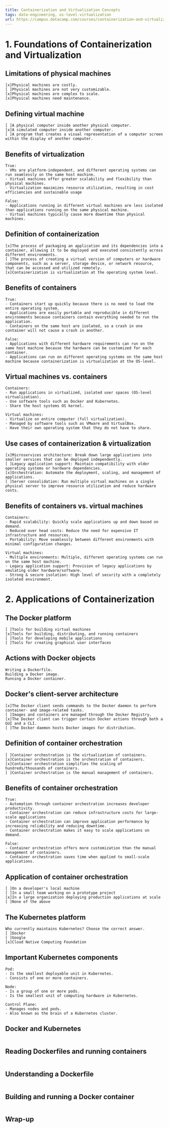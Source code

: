 ```yaml
---
title: Containerization and Virtualization Concepts
tags: data-engineering, os-level-virtualization
url: https://campus.datacamp.com/courses/containerization-and-virtualization-concepts/foundations-of-containerization-and-virtualization
---
```


# 1. Foundations of Containerization and Virtualization
## Limitations of physical machines
```
[x]Physical machines are costly.
[ ]Physical machines are not very customizable.
[x]Physical machines are complex to scale.
[x]Physical machines need maintenance.
```

## Defining virtual machine
```
[ ]A physical computer inside another physical computer.
[x]A simulated computer inside another computer.
[ ]A program that creates a visual representation of a computer screen within the display of another computer.
```

## Benefits of virtualization
```
True:
- VMs are platform-independent, and different operating systems can run seamlessly on the same host machine.
- Virtual machines offer greater scalability and flexibility than physical machines.
- Virtualization maximizes resource utilization, resulting in cost efficiencies and sustainable usage

False:
- Applications running in different virtual machines are less isolated than applications running on the same physical machine.
- Virtual machines typically cause more downtime than physical machines.
```

## Definition of containerization
```
[x]The process of packaging an application and its dependencies into a container, allowing it to be deployed and executed consistently across different environments.
[ ]The process of creating a virtual version of computers or hardware components, such as a server, storage device, or network resource, that can be accessed and utilized remotely.
[x]Containerization is virtualization at the operating system level.
```

## Benefits of containers
```
True:
- Containers start up quickly because there is no need to load the entire operating system.
- Applications are easily portable and reproducible in different environments because containers contain everything needed to run the application.
- Containers on the same host are isolated, so a crash in one container will not cause a crash in another.

False:
- Applications with different hardware requirements can run on the same host machine because the hardware can be customized for each container.
- Applications can run on different operating systems on the same host machine because containerization is virtualization at the OS-level.
```

## Virtual machines vs. containers
```
Containers:
- Run applications in virtualized, isolated user spaces (OS-level virtualization).
- Use software tools such as Docker and Kubernetes.
- Share the host systems OS kernel.

Virtual machines:
- Virtualize on entire computer (full virtualization).
- Managed by software tools such as VMware and VirtualBox.
- Have their own operating system that they do not have to share.
```

## Use cases of containerization & virtualization
```
[x]Microservices architecture: Break down large applications into smaller services that can be deployed independently.
[ ]Legacy application support: Maintain compatibility with older operating systems or hardware dependencies.
[x]Orchestration: Automate the deployment, scaling, and management of applications.
[ ]Server consolidation: Run multiple virtual machines on a single physical server to improve resource utilization and reduce hardware costs.
```

## Benefits of containers vs. virtual machines
```
Containers:
- Rapid scalability: Quickly scale applications up and down based on demand.
- Reduced over head costs: Reduce the need for expensive IT infrastructure and resources.
- Portability: Move seamlessly between different environments with minimal configuration changes.

Virtual machines:
- Multiple environments: Multiple, different operating systems can run on the same host machine.
- Legacy application support: Provision of legacy applications by emulating older hardware/software.
- Strong & secure isolation: High level of security with a completely isolated environment.
```




# 2. Applications of Containerization
## The Docker platform
```
[ ]Tools for building virtual machines
[x]Tools for building, distributing, and running containers
[ ]Tools for developing mobile applications
[ ]Tools for creating graphical user interfaces
```

## Actions with Docker objects
```
Writing a Dockerfile.
Building a Docker image.
Running a Docker container.
```

## Docker's client-server architecture
```
[x]The Docker client sends commands to the Docker daemon to perform container- and image-related tasks.
[ ]Images and containers are managed through the Docker Registry.
[x]The Docker client can trigger certain Docker actions through both a GUI and a CLI.
[ ]The Docker daemon hosts Docker images for distribution.
```

## Definition of container orchestration
```
[ ]Container orchestration is the virtualization of containers.
[x]Container orchestration is the orchestration of containers.
[x]Container orchestration simplifies the scaling of hundreds/thousands of containers.
[ ]Container orchestration is the manual management of containers.
```

## Benefits of container orchestration
```
True:
- Automation through container orchestration increases developer productivity.
- Container orchestration can reduce infrastructure costs for large-scale applications
- Container orchestration can improve application performance by increasing reliability and reducing downtime.
- Container orchestration makes it easy to scale applications on demand.

False:
- Container orchestration offers more customization than the manual management of containers.
- Container orchestration saves time when applied to small-scale applications.
```

## Application of container orchestration
```
[ ]On a developer's local machine
[ ]In a small team working on a prototype project
[x]In a large organization deploying production applications at scale
[ ]None of the above
```

## The Kubernetes platform
```
Who currently maintains Kubernetes? Choose the correct answer.
[ ]Docker
[ ]Google
[x]Cloud Native Computing Foundation
```

## Important Kubernetes components
```
Pod:
- Is the smallest deployable unit in Kubernetes.
- Consists of one or more containers.

Node:
- Is a group of one or more pods.
- Is the smallest unit of computing hardware in Kubernetes.

Control Plane:
- Manages nodes and pods.
- Also known as the brain of a Kubernetes cluster.
```

## Docker and Kubernetes
```

```

## Reading Dockerfiles and running containers
```

```

## Understanding a Dockerfile
```

```

## Building and running a Docker container
```

```

## Wrap-up
```

```
